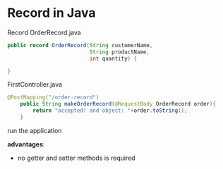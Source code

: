 # Record in Java

Record OrderRecord.java 
``` java
public record OrderRecord(String customerName,
                          String productName,
                          int quantity) {

}
```

FirstController.java
``` java
@PostMapping("/order-record")
    public String makeOrderRecord(@RequestBody OrderRecord order){
        return "accepted! and object: "+order.toString();
    }
```

run the application

**advantages**:

- no getter and setter methods is required

